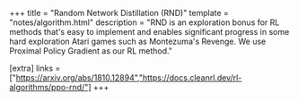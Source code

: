 +++
title = "Random Network Distillation (RND)"
template = "notes/algorithm.html"
description = "RND is an exploration bonus for RL methods that's easy to implement and enables significant progress in some hard exploration Atari games such as Montezuma's Revenge. We use Proximal Policy Gradient as our RL method."

[extra]
links = ["https://arxiv.org/abs/1810.12894","https://docs.cleanrl.dev/rl-algorithms/ppo-rnd/"]
+++
